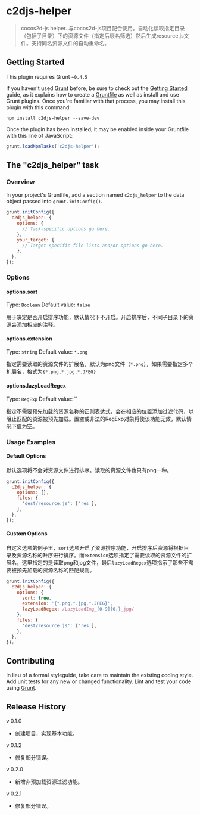 # c2djs-helper

> cocos2d-js helper. 与cocos2d-js项目配合使用。自动化读取指定目录（包括子目录）下的资源文件（指定后缀名筛选）然后生成resource.js文件。支持同名资源文件的自动重命名。

## Getting Started
This plugin requires Grunt `~0.4.5`

If you haven't used [Grunt](http://gruntjs.com/) before, be sure to check out the [Getting Started](http://gruntjs.com/getting-started) guide, as it explains how to create a [Gruntfile](http://gruntjs.com/sample-gruntfile) as well as install and use Grunt plugins. Once you're familiar with that process, you may install this plugin with this command:

```shell
npm install c2djs-helper --save-dev
```

Once the plugin has been installed, it may be enabled inside your Gruntfile with this line of JavaScript:

```js
grunt.loadNpmTasks('c2djs-helper');
```

## The "c2djs_helper" task

### Overview
In your project's Gruntfile, add a section named `c2djs_helper` to the data object passed into `grunt.initConfig()`.

```js
grunt.initConfig({
  c2djs_helper: {
    options: {
      // Task-specific options go here.
    },
    your_target: {
      // Target-specific file lists and/or options go here.
    },
  },
});
```

### Options

#### options.sort
Type: `Boolean`
Default value: `false`

用于决定是否开启排序功能，默认情况下不开启。开启排序后，不同子目录下的资源会添加相应的注释。

#### options.extension
Type: `string`
Default value: `*.png`

指定需要读取的资源文件的扩展名，默认为png文件（`*.png`），如果需要指定多个扩展名，格式为`{*.png,*.jpg,*.JPEG}`

#### options.lazyLoadRegex
Type: `RegExp`
Default value: ``

指定不需要预先加载的资源名称的正则表达式，会在相应的位置添加过滤代码，以阻止匹配的资源被预先加载。置空或非法的RegExp对象将使该功能无效，默认情况下值为空。

### Usage Examples

#### Default Options
默认选项将不会对资源文件进行排序。读取的资源文件也只有png一种。

```js
grunt.initConfig({
  c2djs_helper: {
    options: {},
    files: {
      'dest/resource.js': ['res'],
    },
  },
});
```

#### Custom Options
自定义选项的例子里，`sort`选项开启了资源排序功能，开启排序后资源将根据目录及资源名称的升序进行排序。而`extension`选项指定了需要读取的资源文件的扩展名，这里指定的是读取png和jpg文件，最后`lazyLoadRegex`选项指示了那些不需要被预先加载的资源名称的匹配规则。

```js
grunt.initConfig({
  c2djs_helper: {
    options: {
      sort: true,
      extension: '{*.png,*.jpg,*.JPEG}',
      lazyLoadRegex: /LazyLoadImg_[0-9]{0,}_jpg/
    },
    files: {
      'dest/resource.js': ['res'],
    },
  },
});
```

## Contributing
In lieu of a formal styleguide, take care to maintain the existing coding style. Add unit tests for any new or changed functionality. Lint and test your code using [Grunt](http://gruntjs.com/).

## Release History
v 0.1.0
* 创建项目，实现基本功能。

v 0.1.2
* 修复部分错误。

v 0.2.0
* 新增非预加载资源过滤功能。

v 0.2.1
* 修复部分错误。
